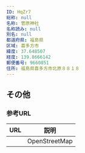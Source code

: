 ```yaml
---
ID: HqZr7
総称: null
名称: 菅原神社
名称読み: null
別名: null
都道府県: 福島県
区域: 喜多方市
緯度: 37.648507
経度: 139.8666142
郵便番号: 9660851
住所: 福島県喜多方市北原８８１８
---
```


## その他

### 参考URL

| URL | 説明          |
| --- | ------------- |
|     | OpenStreetMap |
